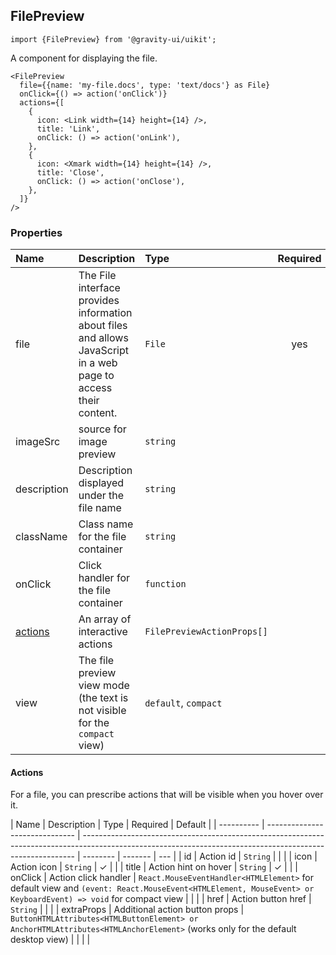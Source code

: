 <!--GITHUB_BLOCK-->

## FilePreview

<!--/GITHUB_BLOCK-->

```tsx
import {FilePreview} from '@gravity-ui/uikit';
```

A component for displaying the file.

<!--GITHUB_BLOCK-->

```tsx
<FilePreview
  file={{name: 'my-file.docs', type: 'text/docs'} as File}
  onClick={() => action('onClick')}
  actions={[
    {
      icon: <Link width={14} height={14} />,
      title: 'Link',
      onClick: () => action('onLink'),
    },
    {
      icon: <Xmark width={14} height={14} />,
      title: 'Close',
      onClick: () => action('onClose'),
    },
  ]}
/>
```

<!-- Storybook example -->

<FilePreviewExample />

<!--/GITHUB_BLOCK-->

<!--LANDING_BLOCK

<ExampleBlock
    code={`
<UIKit.FilePreview
  file={{name: 'my-file.docs', type: 'text/docs'} as File}
  onClick={() => action('onClick')}
  actions={[
    {
      icon: <Link width={14} height={14} />,
      title: 'Link',
      onClick: () => action('onLink'),
    },
    {
      icon: <Xmark width={14} height={14} />,
      title: 'Close',
      onClick: () => action('onClose'),
    },
  ]}
/>
`}>
  <UIKit.FilePreview
    file={{name: 'my-file.docs', type: 'text/docs'} as File}
    onClick={() => action('onClick')}
    actions={[
      {
        icon: <Link width={14} height={14} />,
        title: 'Link',
        onClick: () => action('onLink'),
      },
      {
        icon: <Xmark width={14} height={14} />,
        title: 'Close',
        onClick: () => action('onClose'),
      },
    ]}
  />
</ExampleBlock>
LANDING_BLOCK-->

<!--GITHUB_BLOCK-->

### Properties

| Name                | Description                                                                                                      | Type                       | Required | Default   |
| :------------------ | :--------------------------------------------------------------------------------------------------------------- | :------------------------- | :------: | :-------- |
| file                | The File interface provides information about files and allows JavaScript in a web page to access their content. | `File`                     |   yes    |           |
| imageSrc            | source for image preview                                                                                         | `string`                   |          |           |
| description         | Description displayed under the file name                                                                        | `string`                   |          |           |
| className           | Class name for the file container                                                                                | `string`                   |          |           |
| onClick             | Click handler for the file container                                                                             | `function`                 |          |           |
| [actions](#actions) | Аn array of interactive actions                                                                                  | `FilePreviewActionProps[]` |          | `[]`      |
| view                | The file preview view mode (the text is not visible for the `compact` view)                                      | `default`, `compact`       |          | `default` |

#### Actions

For a file, you can prescribe actions that will be visible when you hover over it.

| Name       | Description                    | Type                                                                                                                                                       | Required | Default |
| ---------- | ------------------------------ | ---------------------------------------------------------------------------------------------------------------------------------------------------------- | -------- | ------- | --- |
| id         | Action id                      | `String`                                                                                                                                                   |          |         |
| icon       | Action icon                    | `String`                                                                                                                                                   | ✓        |         |
| title      | Action hint on hover           | `String`                                                                                                                                                   | ✓        |         |
| onClick    | Action click handler           | `React.MouseEventHandler<HTMLElement>` for default view and `(event: React.MouseEvent<HTMLElement, MouseEvent> or KeyboardEvent) => void` for compact view |          |         |
| href       | Action button href             | `String`                                                                                                                                                   |          |         |
| extraProps | Additional action button props | `ButtonHTMLAttributes<HTMLButtonElement> or AnchorHTMLAttributes<HTMLAnchorElement>` (works only for the default desktop view)                             |          |         |     |
